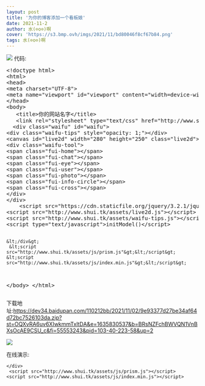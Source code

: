 ```yaml
---
layout: post 
title: '为你的博客添加一个看板娘' 
date: 2021-11-2 
author: 水(⊙o⊙)啊 
cover: 'https://s3.bmp.ovh/imgs/2021/11/bd80046f8cf67b84.png' 
tags: 水(⊙o⊙)啊 
---
```

<img src = 'https://s3.bmp.ovh/imgs/2021/11/2fbe154990d6b085.png' />
代码:
<pre class="prettyprint lang-html">&lt;!doctype html&gt;
&lt;html&gt;
&lt;head&gt; 
&lt;meta charset="UTF-8"&gt; 
&lt;meta name="viewport" id="viewport" content="width=device-width, initial-scale=1"&gt; 
&lt;/head&gt; 
&lt;body&gt; 
   &lt;title&gt;你的网站名字&lt;/title&gt;
   &lt;link rel="stylesheet" type="text/css" href="http://www.shui.tk/assets/waifu.css"/&gt;
  &lt;div class="waifu" id="waifu"&gt;
&lt;div class="waifu-tips" style="opacity: 1;"&gt;&lt;/div&gt;
&lt;canvas id="live2d" width="280" height="250" class="live2d"&gt;&lt;/canvas&gt;
&lt;div class="waifu-tool"&gt;
&lt;span class="fui-home"&gt;&lt;/span&gt;
&lt;span class="fui-chat"&gt;&lt;/span&gt;
&lt;span class="fui-eye"&gt;&lt;/span&gt;
&lt;span class="fui-user"&gt;&lt;/span&gt;
&lt;span class="fui-photo"&gt;&lt;/span&gt;
&lt;span class="fui-info-circle"&gt;&lt;/span&gt;
&lt;span class="fui-cross"&gt;&lt;/span&gt;
&lt;/div&gt;
&lt;/div&gt;
    &lt;script src="https://cdn.staticfile.org/jquery/3.2.1/jquery.min.js"&gt;&lt;/script&gt;
&lt;script src="http://www.shui.tk/assets/live2d.js"&gt;&lt;/script&gt;
&lt;script src="http://www.shui.tk/assets/waifu-tips.js"&gt;&lt;/script&gt;
&lt;script type="text/javascript"&gt;initModel()&lt;/script&gt;

    &lt;/div&gt;
     &lt;script src="http://www.shui.tk/assets/js/prism.js"&gt;&lt;/script&gt;
    &lt;script src="http://www.shui.tk/assets/js/index.min.js"&gt;&lt;/script&gt;
&lt;/body&gt;
&lt;/html&gt;</pre>

下载地址:https://dev34.baidupan.com/110212bb/2021/11/02/9e93377d27be34af64d72bc7526103da.zip?st=OQXvRA6uv6XIwkmmTxltDA&e=1635830537&b=BRsNZFchBWVQN1VnBXsOcAE9CSU_c&fi=55553243&pid=103-40-223-58&up=2

<img src = 'https://s3.bmp.ovh/imgs/2021/11/049a29e781440aef.png' />

在线演示:

<!doctype html>
<html>
<head> 
<meta charset="UTF-8"> 
<meta name="viewport" id="viewport" content="width=device-width, initial-scale=1"> 
</head> 
<body> 
   <title>你的网站名字</title>
   <link rel="stylesheet" type="text/css" href="http://www.shui.tk/assets/waifu.css"/>
  <div class="waifu" id="waifu">
<div class="waifu-tips" style="opacity: 1;"></div>
<canvas id="live2d" width="280" height="250" class="live2d"></canvas>
<div class="waifu-tool">
<span class="fui-home"></span>
<span class="fui-chat"></span>
<span class="fui-eye"></span>
<span class="fui-user"></span>
<span class="fui-photo"></span>
<span class="fui-info-circle"></span>
<span class="fui-cross"></span>
</div>
</div>
    <script src="https://cdn.staticfile.org/jquery/3.2.1/jquery.min.js"></script>
<script src="http://www.shui.tk/assets/live2d.js"></script>
<script src="http://www.shui.tk/assets/waifu-tips.js"></script>
<script type="text/javascript">initModel()</script>

    </div>
     <script src="http://www.shui.tk/assets/js/prism.js"></script>
    <script src="http://www.shui.tk/assets/js/index.min.js"></script>
</body>
</html>